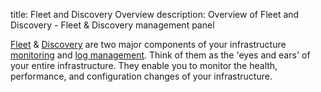 title: Fleet and Discovery Overview
description: Overview of Fleet and Discovery - Fleet & Discovery management panel

[Fleet](./fleet) & [Discovery](./discovery) are two major components of your infrastructure [monitoring](https://sematext.com/docs/monitoring/) and [log management](https://sematext.com/docs/logs/). Think of them as the 'eyes and ears' of your entire infrastructure. They enable you to monitor the health, performance, and configuration changes of your infrastructure.
